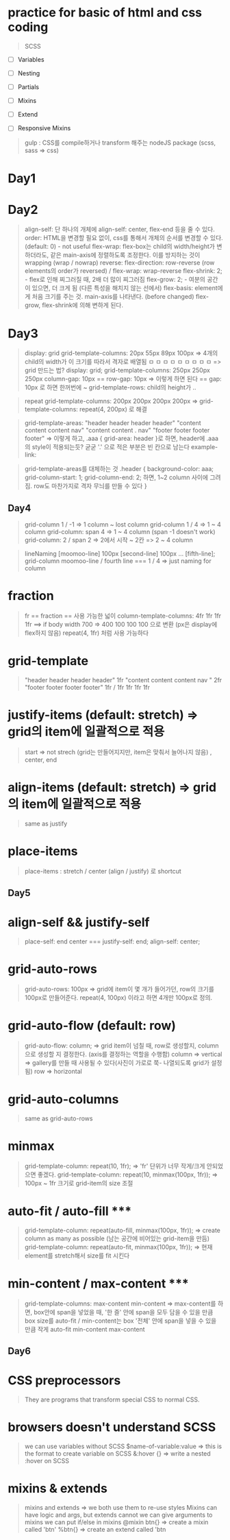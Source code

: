 # practice for basic of html and css coding

> SCSS

- [ ] Variables
  >
- [ ] Nesting
  >
- [ ] Partials
  >
- [ ] Mixins
  >
- [ ] Extend
  >
- [ ] Responsive Mixins
  >

> gulp : CSS를 compile하거나 transform 해주는 nodeJS package (scss, sass => css)

# Day1

# Day2
> align-self: 단 하나의 개체에 align-self: center, flex-end 등을 줄 수 있다.
> order: HTML을 변경할 필요 없이, css를 통해서 개체의 순서를 변경할 수 있다. (default: 0) - not useful
> flex-wrap: flex-box는 child의 width/height가 변하더라도, 같은 main-axis에 정렬하도록 조정한다. 이를 방지하는 것이 wrapping (wrap / nowrap)
> reverse: flex-direction: row-reverse (row elements의 order가 reversed) / flex-wrap: wrap-reverse
> flex-shrink: 2; - flex로 인해 찌그러질 때, 2배 더 많이 찌그러짐
> flex-grow: 2; - 여분의 공간이 있으면, 더 크게 됨 (다른 특성을 해치지 않는 선에서)
> flex-basis: element에게 처음 크기를 주는 것. main-axis를 나타낸다. (before changed) flex-grow, flex-shrink에 의해 변하게 된다.

# Day3
> display: grid
> grid-template-columns: 20px 55px 89px 100px => 4개의 child의 width가 이 크기를 따라서 격자로 배열됨
> ㅁ ㅁ ㅁ
> ㅁ ㅁ ㅁ
> ㅁ ㅁ ㅁ => grid 만드는 법?
> display: grid;
> grid-template-columns: 250px 250px 250px
> column-gap: 10px                 == 
> row-gap: 10px => 이렇게 하면 된다 == gap: 10px 로 하면 한꺼번에 ~
> grid-template-rows: child의 height가 ..

> repeat
> grid-template-columns: 200px 200px 200px 200px => grid-template-columns: repeat(4, 200px) 로 해결

> grid-template-areas:
>   "header header header header"
>   "content content content nav"
>   "content content . nav"
>   "footer footer footer footer" => 이렇게 하고, .aaa { grid-area: header }로 하면, header에 .aaa의 style이 적용되는듯? 굳굳
>   '.' 으로 적은 부분은 빈 칸으로 남는다
>   example-link:  

> grid-template-areas를 대체하는 것
> .header {
>  background-color: aaa;
>  grid-column-start: 1;
>  grid-column-end: 2; 하면, 1~2 column 사이에 그려짐. row도 마찬가지로 격자 무늬를 만들 수 있다 }

## Day4
>  grid-column 1 / -1 => 1 column ~ lost column
> grid-column 1 / 4 => 1 ~ 4 column
> grid-column: span 4 => 1 ~ 4 column (span -1 doesn't work)
> grid-column: 2 / span 2 => 2에서 시작 ~ 2칸 => 2 ~ 4 column

>  lineNaming
> [moomoo-line] 100px [second-line] 100px ... [fifth-line];
> grid-column moomoo-line / fourth line === 1 / 4 => just naming for column

# fraction
> fr == fraction == 사용 가능한 넓이
> column-template-columns: 4fr 1fr 1fr 1fr ==> if body width 700 => 400 100 100 100 으로 변환 (px은 display에 flex하지 않음)
> repeat(4, 1fr) 처럼 사용 가능하다

# grid-template
> "header header header header" 1fr
> "content content content nav " 2fr
> "footer footer footer footer" 1fr / 1fr 1fr 1fr 1fr

# justify-items (default: stretch) => grid의 item에 일괄적으로 적용
> start => not strech (grid는 만들어지지만, item은 맞춰서 늘어나지 않음) , center, end

# align-items (default: stretch) => grid의 item에 일괄적으로 적용
> same as justify

# place-items
> place-items : stretch / center (align / justify) 로 shortcut

## Day5

# align-self && justify-self
> place-self: end center === justify-self: end; align-self: center;

# grid-auto-rows
> grid-auto-rows: 100px => grid에 item이 몇 개가 들어가던, row의 크기를 100px로 만들어준다. repeat(4, 100px) 이라고 하면 4개만 100px로 정의.

# grid-auto-flow (default: row)
> grid-auto-flow: column; => grid item이 넘칠 때, row로 생성할지, column으로 생성할 지 결정한다. (axis를 결정하는 역할을 수행함)
> column => vertical => gallery를 만들 때 사용될 수 있다(사진이 가로로 쭉- 나열되도록 grid가 설정됨)
> row => horizontal

# grid-auto-columns
> same as grid-auto-rows

# minmax
> grid-template-column: repeat(10, 1fr); => 'fr' 단위가 너무 작게/크게 안되었으면 좋겠다.
> grid-template-column: repeat(10, minmax(100px, 1fr)); => 100px ~ 1fr 크기로 grid-item의 size 조절

# auto-fit / auto-fill ***
> grid-template-column: repeat(auto-fill, minmax(100px, 1fr)); => create column as many as possible (남는 공간에 비어있는 grid-item을 만듬)
>grid-template-column: repeat(auto-fit, minmax(100px, 1fr)); => 현재 element를 stretch해서 size를 fit 시킨다

# min-content / max-content ***
> grid-template-columns: max-content min-content => max-content를 하면, box안에 span을 넣었을 때, '한 즐' 안에 span을 모두 담을 수 있을 만큼 box size를 auto-fit / min-content는 box '전체' 안에 span을 넣을 수 있을 만큼 작게 auto-fit
> min-content
> max-content

## Day6

# CSS preprocessors
> They are programs that transform special CSS to normal CSS.

# browsers doesn't understand SCSS
> we can use variables without SCSS
> $name-of-variable:value => this is the format to create variable on SCSS
> &:hover {} => write a nested :hover on SCSS

# mixins & extends
> mixins and extends => we both use them to re-use styles
> Mixins can have logic and args, but extends cannot
> we can give arguments to mixins
> we can put if/else in mixins
> @mixin btn{} => create a mixin called 'btn'
> %btn{} => create an extend called 'btn

